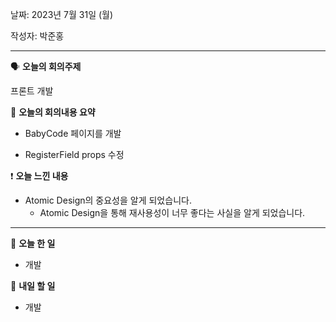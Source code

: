 날짜: 2023년 7월 31일 (월)

작성자: 박준홍

---

<aside>

🗣 **오늘의 회의주제**

</aside>

프론트 개발

<aside>

🎢 **오늘의 회의내용 요약**

</aside>

- BabyCode 페이지를 개발

- RegisterField props 수정

<aside>

❗ **오늘 느낀 내용**

</aside>

- Atomic Design의 중요성을 알게 되었습니다.
  - Atomic Design을 통해 재사용성이 너무 좋다는 사실을 알게 되었습니다.
---

<aside>

🎵 **오늘 한 일**

</aside>

- 개발

<aside>

🥊 **내일 할 일**

</aside>

- 개발